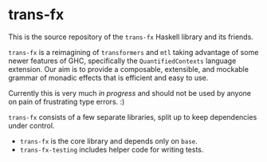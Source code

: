 trans-fx
========

This is the source repository of the `trans-fx` Haskell library and its friends.

`trans-fx` is a reimagining of `transformers` and `mtl` taking advantage of some newer features of GHC, specifically the `QuantifiedContexts` language extension. Our aim is to provide a composable, extensible, and mockable grammar of monadic effects that is efficient and easy to use.

Currently this is very much _in progress_ and should not be used by anyone on pain of frustrating type errors. :)

`trans-fx` consists of a few separate libraries, split up to keep dependencies under control.

* `trans-fx` is the core library and depends only on `base`.
* `trans-fx-testing` includes helper code for writing tests.

